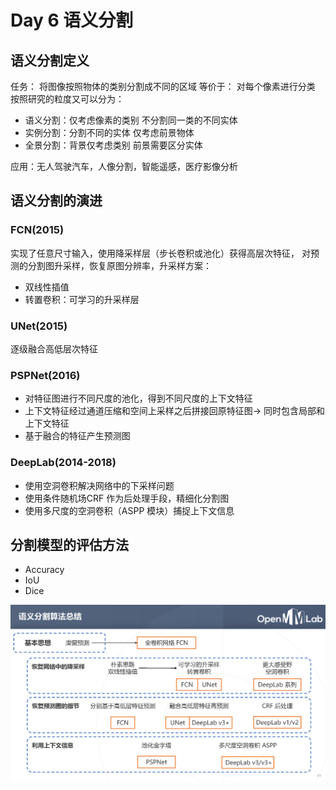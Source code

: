 # Day 6 语义分割

## 语义分割定义
任务： 将图像按照物体的类别分割成不同的区域
等价于： 对每个像素进行分类
按照研究的粒度又可以分为：
- 语义分割：仅考虑像素的类别 不分割同一类的不同实体
- 实例分割：分割不同的实体 仅考虑前景物体
- 全景分割：背景仅考虑类别 前景需要区分实体

应用：无人驾驶汽车，人像分割，智能遥感，医疗影像分析

## 语义分割的演进
### FCN(2015)
实现了任意尺寸输入，使用降采样层（步长卷积或池化）获得高层次特征， 对预测的分割图升采样，恢复原图分辨率，升采样方案：
- 双线性插值
- 转置卷积：可学习的升采样层
### UNet(2015)
逐级融合高低层次特征
### PSPNet(2016)
- 对特征图进行不同尺度的池化，得到不同尺度的上下文特征
- 上下文特征经过通道压缩和空间上采样之后拼接回原特征图→ 同时包含局部和上下文特征
- 基于融合的特征产生预测图
### DeepLab(2014-2018)
- 使用空洞卷积解决网络中的下采样问题
- 使用条件随机场CRF 作为后处理手段，精细化分割图
- 使用多尺度的空洞卷积（ASPP 模块）捕捉上下文信息

## 分割模型的评估方法
- Accuracy
- IoU
- Dice

![Segmmentation](img/segmentation_all.png)


